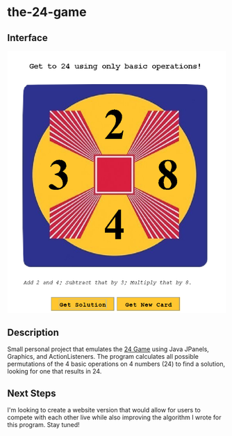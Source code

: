 # the-24-game
## Interface
![demo](https://github.com/candace-sun/the-24-game/blob/main/24game.PNG)

## Description
Small personal project that emulates the [24 Game](https://www.24game.com/) using Java JPanels, Graphics, and ActionListeners. The program calculates all possible permutations of the 4 basic operations on 4 numbers (24) to find a solution, looking for one that results in 24.

## Next Steps
I'm looking to create a website version that would allow for users to compete with each other live while also improving the algorithm I wrote for this program. Stay tuned!
